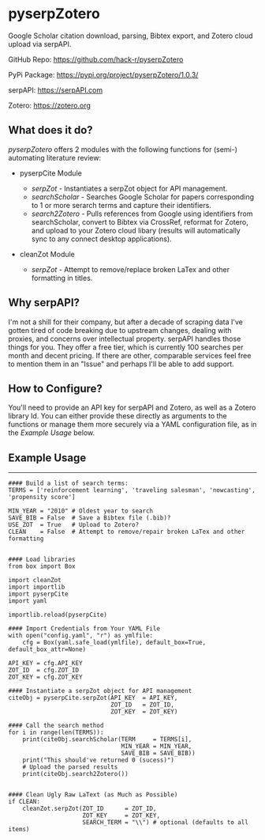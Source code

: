 pyserpZotero
============

Google Scholar citation download, parsing, Bibtex export, and Zotero cloud upload via serpAPI.

  GitHub Repo: https://github.com/hack-r/pyserpZotero

  PyPi Package: https://pypi.org/project/pyserpZotero/1.0.3/

  serpAPI: https://serpAPI.com

  Zotero: https://zotero.org

What does it do?
----------------
*pyserpZotero* offers 2 modules with the following functions for (semi-) automating literature review:

* pyserpCite Module
  * *serpZot* - Instantiates a serpZot object for API management. 
  * *searchScholar* - Searches Google Scholar for papers corresponding to 1 or more serarch terms and capture their identifiers.
  * *search2Zotero* - Pulls references from Google using identifiers from searchScholar, convert to Bibtex via CrossRef, reformat for 
Zotero, and upload to your Zotero cloud libary (results will automatically sync to any connect desktop applications).

* cleanZot Module
  * *serpZot* - Attempt to remove/replace broken LaTex and other formatting in titles. 

Why serpAPI?
----------------
I'm not a shill for their company, but after a decade of scraping data I've gotten tired of code breaking due to upstream changes, dealing 
with proxies, and concerns over intellectual property. serpAPI handles those things for you. They offer a free tier, which is currently 100 
searches per month and decent pricing. If there are other, comparable services feel free to mention them in an "Issue" and perhaps I'll be 
able to add support.

How to Configure?
----------------

You'll need to provide an API key for serpAPI and Zotero, as well as a Zotero library Id. You can either provide these directly as arguments 
to the functions or manage them more securely via a YAML configuration file, as in the *Example Usage* below.


## Example Usage
----------------


    #### Build a list of search terms:
    TERMS = ['reinforcement learning', 'traveling salesman', 'nowcasting', 'propensity score']

    MIN_YEAR = "2010" # Oldest year to search
    SAVE_BIB = False  # Save a Bibtex file (.bib)?
    USE_ZOT  = True   # Upload to Zotero?
    CLEAN    = False  # Attempt to remove/repair broken LaTex and other formatting 


    #### Load libraries
    from box import Box

    import cleanZot
    import importlib
    import pyserpCite
    import yaml

    importlib.reload(pyserpCite)

    #### Import Credentials from Your YAML File
    with open("config.yaml", "r") as ymlfile:
        cfg = Box(yaml.safe_load(ymlfile), default_box=True, default_box_attr=None)

    API_KEY = cfg.API_KEY
    ZOT_ID  = cfg.ZOT_ID
    ZOT_KEY = cfg.ZOT_KEY

    #### Instantiate a serpZot object for API management
    citeObj = pyserpCite.serpZot(API_KEY  = API_KEY, 
                                 ZOT_ID   = ZOT_ID, 
                                 ZOT_KEY  = ZOT_KEY)

    #### Call the search method
    for i in range(len(TERMS)):
        print(citeObj.searchScholar(TERM     = TERMS[i], 
                                    MIN_YEAR = MIN_YEAR,
                                    SAVE_BIB = SAVE_BIB))
        print("This should've returned 0 (sucess)")
        # Upload the parsed results
        print(citeObj.search2Zotero())


    #### Clean Ugly Raw LaText (as Much as Possible)
    if CLEAN:
        cleanZot.serpZot(ZOT_ID      = ZOT_ID, 
                         ZOT_KEY     = ZOT_KEY,
                         SEARCH_TERM = "\\") # optional (defaults to all items)

